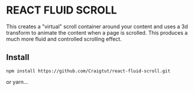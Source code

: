 # REACT FLUID SCROLL

This creates a "virtual" scroll container around your content and uses a 3d transform to animate the content when a page is scrolled. This produces a much more fluid and controlled scrolling effect.

## Install

```
npm install https://github.com/Craigtut/react-fluid-scroll.git
```

or yarn...

